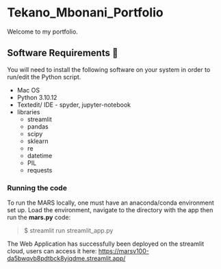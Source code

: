 # Tekano_Mbonani_Portfolio

Welcome to my portfolio.

## Software Requirements 🔌
You will need to install the following software on your system in order to run/edit the Python script.
* Mac OS
* Python 3.10.12
* Textedit/ IDE - spyder, jupyter-notebook
* libraries
  * streamlit
  * pandas
  * scipy
  * sklearn
  * re
  * datetime
  * PIL
  * requests

### Running the code
To run the MARS locally, one must have an anaconda/conda environment set up. Load the environment, navigate to the directory with the app then run the **mars.py** code:

> $ streamlit run streamlit_app.py

The Web Application has successfully been deployed on the streamlit cloud, users can access it here: https://marsv100-da5bwqvb8pdtbck8yjqdme.streamlit.app/

